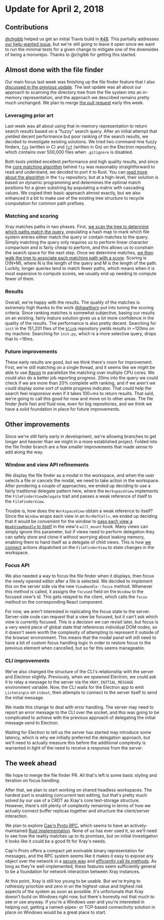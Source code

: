 # Update for April 2, 2018

## Contributions

[@chgibb](https://github.com/chgibb) helped us get an initial Travis build in [#48](https://github.com/atom/xray/pull/48). This partially addresses [our help-wanted issue](https://github.com/atom/xray/issues/22), but we're still going to leave it open since we want to run the minimal tests for a given change to mitigate one of the downsides of being a monorepo. Thanks to @chgibb for getting this started.

## Almost done with the file finder

Our main focus last week was finishing up the file finder feature that I also [discussed in the previous update](./2018_03_26.md#fast-file-finding). The last update was all about our approach to scanning the directory tree from the file system into an in-memory representation, and the approach we described remains pretty much unchanged. We plan to merge [the pull request](https://github.com/atom/xray/pull/55) early this week.

### Leveraging prior art

Last week was all about using that in-memory representation to return search results based on a "fuzzy" search query. After an initial attempt that yielded decent performance but poor ranking of the search results, we decided to investigate existing solutions. We tried two command-line fuzzy finders, [`fzy`](https://github.com/jhawthorn/fzy) (written in C) and [`fzf`](https://github.com/junegunn/fzf) (written in Go) on the Electron repository, which contains over 500,000 files when `.gitignore` is disabled.

Both tools yielded excellent performance and high quality results, and since the [core matching algorithm](https://github.com/jhawthorn/fzy/blob/47609dbf73789bc28289576a12177965c04ef49b/src/match.c#L70) behind `fzy` was reasonably straightforward to read and understand, we decided to port it to Rust. You can [read more about the algorithm](https://github.com/jhawthorn/fzy/blob/master/ALGORITHM.md) in the `fzy` repository, but at a high-level, their solution is based on dynamic programming and determines the optimal match positions for a given substring by populating a matrix with cascading values. We copied their basic approach almost exactly, but we also enhanced it a bit to make use of the existing tree structure to recycle computation for common path prefixes.

### Matching and scoring

Xray matches paths in two phases. First, [we scan the tree to determine which paths match the query](https://github.com/atom/xray/blob/3c25fc7a7328b0ce1f6746990689e0f80bca3009/xray_core/src/project.rs#L93), populating a hash map to mark which file system entries either match the query or contain matches to the query. Simply matching the query only requires us to perform linear character comparison and is fairly cheap to perform, and this allows us to constrain the search space for the next step. Once we determine matches, [we then walk the tree to associate each matching path with a score](https://github.com/atom/xray/blob/3c25fc7a7328b0ce1f6746990689e0f80bca3009/xray_core/src/project.rs#L154). Scoring is O(N*M), where N is the length of the query and M is the length of the path. Luckily, longer queries tend to match fewer paths, which means when it is most expensive to compute scores, we usually end up needing to compute fewer of them.

### Results

Overall, we're happy with the results. The quality of the matches is extremely high thanks to the work [@jhawthorn](https://github.com/jhawthorn) put into tuning the scoring criteria. Since ranking matches is somewhat subjective, basing our results on an existing, fairly mature solution gives us a lot more confidence in the quality of the results. The performance is also pretty decent. Searching for `init` in the 151,201 files of the [`blink`](https://chromium.googlesource.com/chromium/blink/+/master) repository yields results in ~120ms on my machine. Searching for `init.py`, which is a more selective query, drops that to ~16ms.

### Future improvements

These early results are good, but we think there's room for improvement. First, we're still matching on a single thread, and it seems like we might be able to use [Rayon](https://github.com/rayon-rs/rayon) to parallelize the matching over multiple CPU cores. We could also do a better job reporting progress. 20ms into the query we could check if we are more than 20% complete with ranking, and if we aren't we could display some sort of subtle progress indicator. That could help the search feel *responsive* even if it takes 100+ms to return results. That said, we're going to call this good for now and move on to other areas. The file finder *feels* fast and fluid now, even for big repositories, and we think we have a solid foundation in place for future improvements.

## Other improvements

Since we're still fairly early in development, we're allowing branches to get longer and heavier than we might in a more established project. Folded into the file finder branch are a few smaller improvements that made sense to add along the way.

### Window and view API refinements

We display the file finder as a modal in the workspace, and when the user selects a file or cancels the modal, we need to take action in the workspace. After pondering a couple of approaches, we ended up deciding to use a fairly traditional delegate pattern here, where the `WorkspaceView` implements the `FileFinderViewDelegate` trait and passes a weak reference of itself to the `FileFinderView`.

Trouble is, how does the `WorkspaceView` obtain a weak reference to itself? Since the `Window` wraps each view in an `Rc<RefCell>`, we ended up deciding that it would be convenient for the window to [pass each view a `WeakViewHandle` to itself](https://github.com/atom/xray/blob/3c25fc7a7328b0ce1f6746990689e0f80bca3009/xray_core/src/window.rs#L116) in the view's `will_mount` hook. Many views can simply ignore this parameter, but if views need to perform delegation they can safely store and clone it without worrying about leaking memory, enabling them to hand itself as a delegate of child views. This is how [we connect](https://github.com/atom/xray/blob/3c25fc7a7328b0ce1f6746990689e0f80bca3009/xray_core/src/workspace.rs#L48) actions dispatched on the `FileFinderView` to state changes in the workspace.

### Focus API

We also needed a way to focus the file finder when it displays, then focus the newly opened editor after a file is selected. We decided to implement this on the server side via the new `ViewHandle::focus` method. Whenever this method is called, it assigns the `focused` field on the `Window` to the focused view's id. This gets relayed to the client, which calls the `focus` method on the corresponding React component.

For now, we aren't interested in replicating the focus state to the server. Server-side code can request that a view be focused, but it can't ask which view is currently focused. This is a decision we can revisit later, but focus is a very weird piece of global state that references individual DOM nodes, so it doesn't seem worth the complexity of attempting to represent it outside of the browser environment. This means that the modal panel will still need to have a bit of custom focus handling logic in order to restore focus to the previous element when cancelled, but so far this seems manageable.

### CLI improvements

We've also changed the structure of the CLI's relationship with the server and Electron slightly. Previously, when we spawned Electron, we could ask it to relay a message to the server via the `XRAY_INITIAL_MESSAGE` environment variable. Now, the CLI waits for the Electron app to emit `Listening\n` on `stdout`, then attempts to connect to the server itself to send the initial message.

We made this change to deal with error handling. The server may need to report an error message to the CLI over the socket, and this was going to be complicated to achieve with the previous approach of delegating the initial message send to Electron.

Waiting for Electron to tell us the server has started may introduce some latency, which is why we initially preferred the delegation approach, but we'll need to actually measure this before the additional complexity is warranted in light of the need to receive a response from the server.

## The week ahead

We hope to merge the file finder PR. All that's left is some basic styling and iteration on focus handling.

After that, we plan to start working on shared headless workspaces. The hardest part is enabling concurrent text editing, but that's pretty much solved by our use of a CRDT as Xray's core text-storage structure. However, there's still plenty of complexity remaining in terms of how we actually connect buffer replicas together and structure the client/server interaction.

We plan to explore [Cap'n Proto RPC](https://capnproto.org/rpc.html), which seems to have an actively-maintained [Rust implementation](https://github.com/capnproto/capnproto-rust). None of us has ever used it, so we'll need to see how the reality matches up to its promises, but on initial investigation it looks like it could be a good fit for Xray's needs.

Cap'n Proto offers a compact yet evolvable binary representation for messages, and the RPC system seems like it makes it easy to expose any object over the network in a [secure way](https://capnproto.org/rpc.html#security) and [efficiently call its methods](https://capnproto.org/rpc.html#time-travel-promise-pipelining). As long as they're well-implemented, these features seem sufficiently general to be a foundation for network interaction between Xray instances.

At this point, Xray is still too young to be usable. But we're trying to ruthlessly prioritize and zero in on the highest value and highest risk aspects of the system as soon as possible. It's unfortunate that Xray doesn't build on Windows right now, but there's honestly not that much to see or use anyway. If you're a Windows user and you're interested in helping out, getting a named-pipes- or TCP-based connectivity solution in place on Windows would be a great place to start.
